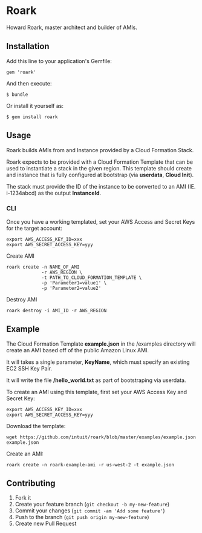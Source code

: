 # Roark

Howard Roark, master architect and builder of AMIs.

## Installation

Add this line to your application's Gemfile:

    gem 'roark'

And then execute:

    $ bundle

Or install it yourself as:

    $ gem install roark

## Usage

Roark builds AMIs from and Instance provided by a Cloud Formation Stack.

Roark expects to be provided with a Cloud Formation Template that can be used to instantiate a stack in the given region. This template should create and instance that is fully configured at bootstrap (via **userdata**, **Cloud Init**).

The stack must provide the ID of the instance to be converted to an AMI (IE. i-1234abcd) as the output **InstanceId**.

### CLI

Once you have a working templated, set your AWS Access and Secret Keys for the target account:

    export AWS_ACCESS_KEY_ID=xxx
    export AWS_SECRET_ACCESS_KEY=yyy

Create AMI

    roark create -n NAME_OF_AMI
                 -r AWS_REGION \
                 -t PATH_TO_CLOUD_FORMATION_TEMPLATE \
                 -p 'Parameter1=value1' \
                 -p 'Parameter2=value2'

Destroy AMI

    roark destroy -i AMI_ID -r AWS_REGION

## Example

The Cloud Formation Template **example.json** in the /examples directory will create an AMI based off of the public Amazon Linux AMI.

It will takes a single parameter, **KeyName**, which must specify an existing EC2 SSH Key Pair.

It will write the file **/hello_world.txt** as part of bootstraping via userdata.

To create an AMI using this template, first set your AWS Access Key and Secret Key:

    export AWS_ACCESS_KEY_ID=xxx
    export AWS_SECRET_ACCESS_KEY=yyy

Download the template:

    wget https://github.com/intuit/roark/blob/master/examples/example.json example.json

Create an AMI:

    roark create -n roark-example-ami -r us-west-2 -t example.json

## Contributing

1. Fork it
2. Create your feature branch (`git checkout -b my-new-feature`)
3. Commit your changes (`git commit -am 'Add some feature'`)
4. Push to the branch (`git push origin my-new-feature`)
5. Create new Pull Request
